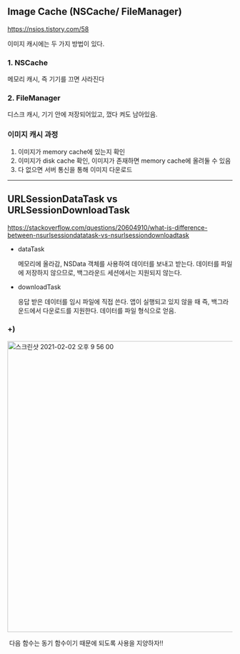 ## Image Cache (NSCache/ FileManager)

https://nsios.tistory.com/58

이미지 캐시에는 두 가지 방법이 있다.

### 1. NSCache

메모리 캐시, 즉 기기를 끄면 사라진다

### 2. FileManager

디스크 캐시, 기기 안에 저장되어있고, 껐다 켜도 남아있음.



### 이미지 캐시 과정

1. 이미지가 memory cache에 있는지 확인
2. 이미지가 disk cache 확인, 이미지가 존재하면 memory cache에 올려둘 수 있음
3. 다 없으면 서버 통신을 통해 이미지 다운로드

------

## URLSessionDataTask vs URLSessionDownloadTask

https://stackoverflow.com/questions/20604910/what-is-difference-between-nsurlsessiondatatask-vs-nsurlsessiondownloadtask

- dataTask

  메모리에 올라감, NSData 객체를 사용하여 데이터를 보내고 받는다. 데이터를 파일에 저장하지 않으므로, 백그라운드 세션에서는 지원되지 않는다.

- downloadTask

  응답 받은 데이터를 임시 파일에 직접 쓴다. 앱이 실행되고 있지 않을 때 즉, 백그라운드에서 다운로드를 지원한다. 데이터를 파일 형식으로 얻음.



### +) 

<img width="652" alt="스크린샷 2021-02-02 오후 9 56 00" src="https://user-images.githubusercontent.com/62557093/106603278-714ddb80-65a1-11eb-8a2e-2d8820a1bf40.png">

​					다음 함수는 동기 함수이기 때문에 되도록 사용을 지양하자!! 

 